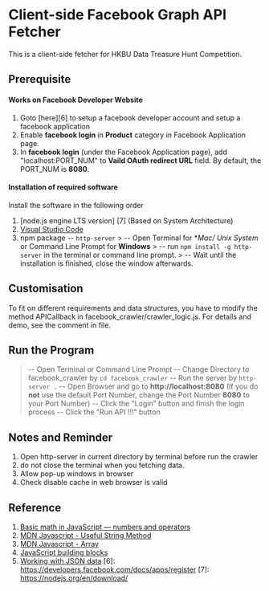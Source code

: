 
Client-side Facebook Graph API Fetcher
======
This is a client-side fetcher for HKBU Data Treasure Hunt Competition.

Prerequisite
-----
#### Works on Facebook Developer Website
1.  Goto [here][6] to setup a facebook developer account and setup a facebook application
2.  Enable **facebook login** in **Product** category in Facebook Application page.
3.  In **facebook login** (under the Facebook Application page), add "localhost:PORT_NUM" to **Vaild OAuth redirect URL** field. By default, the PORT_NUM is **8080**.

#### Installation of required software
Install the software in the following order

1. [node.js engine LTS version] [7] (Based on System Architecture)
2. [Visual Studio Code](https://code.visualstudio.com/Download) 
3. npm package -- ``http-server``
	 	 > -- Open Terminal for **Mac/ *Unix System** or Command Line Prompt for **Windows**
		> -- run ```npm install -g http-server``` in the terminal or command line prompt.
		> -- Wait until the installation is finished, close the window afterwards.

Customisation
-----
To fit on different requirements and data structures, you have to modify the method APICallback in facebook_crawler/crawler_logic.js. For details and demo, see the comment in file.

Run the Program
-----
>  -- Open Terminal or Command Line Prompt
>  -- Change Directory to facebook_crawler by ``cd facebook_crawler``
>  -- Run the server by ``http-server .``
>  -- Open Browser and go to **http://localhost:8080** (If you do **not** use the default Port Number, change the Port Number **8080** to your Port Number)
>  -- Click the "Login" button and finish the login process
>  -- Click the "Run API !!!" button

Notes and Reminder
-----
1.  Open http-server in current directory by terminal before run the crawler 
2.  do not close the terminal when you fetching data.
3.  Allow pop-up windows in browser
4.  Check disable cache in web browser is valid

Reference
----
1. [Basic math in JavaScript — numbers and operators](https://developer.mozilla.org/en-US/docs/Learn/JavaScript/First_steps/Math)
2. [MDN Javascript - Useful String Method](https://developer.mozilla.org/en-US/docs/Learn/JavaScript/First_steps/Useful_string_methods)
3. [MDN Javascript - Array](https://developer.mozilla.org/en-US/docs/Learn/JavaScript/First_steps/Arrays)
4. [JavaScript building blocks](https://developer.mozilla.org/en-US/docs/Learn/JavaScript/Building_blocks)
5. [Working with JSON data](https://developer.mozilla.org/en-US/docs/Learn/JavaScript/Objects/JSON)
[6]: https://developers.facebook.com/docs/apps/register
[7]: https://nodejs.org/en/download/